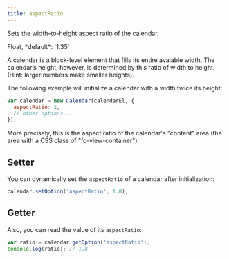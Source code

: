 ```yaml
---
title: aspectRatio
---
```


Sets the width-to-height aspect ratio of the calendar.

<div class='spec' markdown='1'>
Float, *default*: `1.35`
</div>

A calendar is a block-level element that fills its entire avaiable width. The calendar’s height, however, is determined by this ratio of width to height. (Hint: larger numbers make smaller heights).

The following example will initialize a calendar with a width twice its height:

```js
var calendar = new Calendar(calendarEl, {
  aspectRatio: 2,
  // other options...
});
```

More precisely, this is the aspect ratio of the calendar's "content" area (the area with a CSS class of "fc-view-container").


## Setter

You can dynamically set the `aspectRatio` of a calendar after initialization:

```js
calendar.setOption('aspectRatio', 1.8);
```

## Getter

Also, you can read the value of its `aspectRatio`:

```js
var ratio = calendar.getOption('aspectRatio');
console.log(ratio); // 1.8
```
